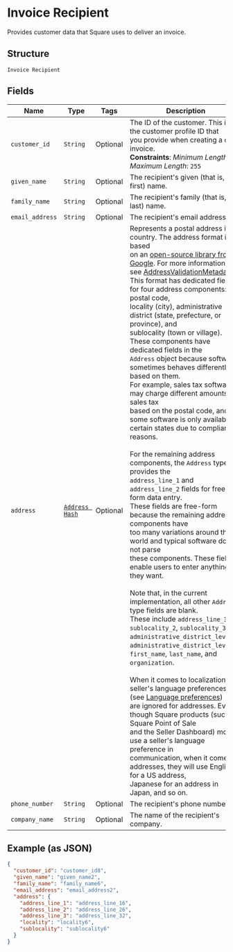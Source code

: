 
# Invoice Recipient

Provides customer data that Square uses to deliver an invoice.

## Structure

`Invoice Recipient`

## Fields

| Name | Type | Tags | Description |
|  --- | --- | --- | --- |
| `customer_id` | `String` | Optional | The ID of the customer. This is the customer profile ID that<br>you provide when creating a draft invoice.<br>**Constraints**: *Minimum Length*: `1`, *Maximum Length*: `255` |
| `given_name` | `String` | Optional | The recipient's given (that is, first) name. |
| `family_name` | `String` | Optional | The recipient's family (that is, last) name. |
| `email_address` | `String` | Optional | The recipient's email address. |
| `address` | [`Address Hash`](/doc/models/address.md) | Optional | Represents a postal address in a country. The address format is based<br>on an [open-source library from Google](https://github.com/google/libaddressinput). For more information,<br>see [AddressValidationMetadata](https://github.com/google/libaddressinput/wiki/AddressValidationMetadata).<br>This format has dedicated fields for four address components: postal code,<br>locality (city), administrative district (state, prefecture, or province), and<br>sublocality (town or village). These components have dedicated fields in the<br>`Address` object because software sometimes behaves differently based on them.<br>For example, sales tax software may charge different amounts of sales tax<br>based on the postal code, and some software is only available in<br>certain states due to compliance reasons.<br><br>For the remaining address components, the `Address` type provides the<br>`address_line_1` and `address_line_2` fields for free-form data entry.<br>These fields are free-form because the remaining address components have<br>too many variations around the world and typical software does not parse<br>these components. These fields enable users to enter anything they want.<br><br>Note that, in the current implementation, all other `Address` type fields are blank.<br>These include `address_line_3`, `sublocality_2`, `sublocality_3`,<br>`administrative_district_level_2`, `administrative_district_level_3`,<br>`first_name`, `last_name`, and `organization`.<br><br>When it comes to localization, the seller's language preferences<br>(see [Language preferences](https://developer.squareup.com/docs/locations-api#location-specific-and-seller-level-language-preferences))<br>are ignored for addresses. Even though Square products (such as Square Point of Sale<br>and the Seller Dashboard) mostly use a seller's language preference in<br>communication, when it comes to addresses, they will use English for a US address,<br>Japanese for an address in Japan, and so on. |
| `phone_number` | `String` | Optional | The recipient's phone number. |
| `company_name` | `String` | Optional | The name of the recipient's company. |

## Example (as JSON)

```json
{
  "customer_id": "customer_id8",
  "given_name": "given_name2",
  "family_name": "family_name6",
  "email_address": "email_address2",
  "address": {
    "address_line_1": "address_line_16",
    "address_line_2": "address_line_26",
    "address_line_3": "address_line_32",
    "locality": "locality6",
    "sublocality": "sublocality6"
  }
}
```

